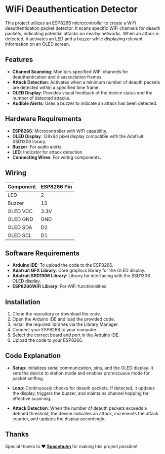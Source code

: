 # WiFi Deauthentication Detector

This project utilizes an ESP8266 microcontroller to create a WiFi deauthentication packet detector. It scans specific WiFi channels for deauth packets, indicating potential attacks on nearby networks. When an attack is detected, it activates an LED and a buzzer while displaying relevant information on an OLED screen.

## Features

- **Channel Scanning**: Monitors specified WiFi channels for deauthentication and disassociation frames.
- **Attack Detection**: Activates when a minimum number of deauth packets are detected within a specified time frame.
- **OLED Display**: Provides visual feedback of the device status and the number of detected attacks.
- **Audible Alerts**: Uses a buzzer to indicate an attack has been detected.

## Hardware Requirements

- **ESP8266**: Microcontroller with WiFi capability.
- **OLED Display**: 128x64 pixel display compatible with the Adafruit SSD1306 library.
- **Buzzer**: For audio alerts.
- **LED**: Indicator for attack detection.
- **Connecting Wires**: For wiring components.

## Wiring

| Component       | ESP8266 Pin |
|------------------|-------------|
| LED              | 2           |
| Buzzer           | 13          |
| OLED VCC         | 3.3V        |
| OLED GND         | GND         |
| OLED SDA         | D2          |
| OLED SCL         | D1          |

## Software Requirements

- **Arduino IDE**: To upload the code to the ESP8266.
- **Adafruit GFX Library**: Core graphics library for the OLED display.
- **Adafruit SSD1306 Library**: Library for interfacing with the SSD1306 OLED display.
- **ESP8266WiFi Library**: For WiFi functionalities.

## Installation

1. Clone the repository or download the code.
2. Open the Arduino IDE and load the provided code.
3. Install the required libraries via the Library Manager.
4. Connect your ESP8266 to your computer.
5. Select the correct board and port in the Arduino IDE.
6. Upload the code to your ESP8266.

## Code Explanation

- **Setup**: Initializes serial communication, pins, and the OLED display. It sets the device to station mode and enables promiscuous mode for packet sniffing.
  
- **Loop**: Continuously checks for deauth packets. If detected, it updates the display, triggers the buzzer, and maintains channel hopping for effective scanning.

- **Attack Detection**: When the number of deauth packets exceeds a defined threshold, the device indicates an attack, increments the attack counter, and updates the display accordingly.

## Thanks

Special thanks to ❤ **[Spacehuhn](https://github.com/SpacehuhnTech)** for making this project possible!


